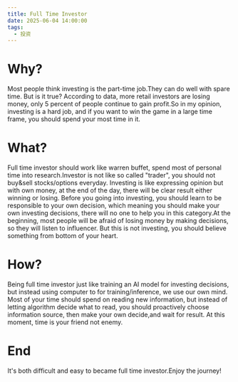 ```yaml
---
title: Full Time Investor
date: 2025-06-04 14:00:00
tags:
  - 投资
---
```


# Why?

Most people think investing is the part-time job.They can do well with spare time. But is it true? According to data, more retail investors are losing money, only 5 percent of people continue to gain profit.So in my opinion, investing is a hard job, and if you want to win the game in a large time frame, you should spend your most time in it.

# What?

Full time investor should work like warren buffet, spend most of personal time into research.Investor is not like so called "trader", you should not buy&sell stocks/options everyday.
Investing is like expressing opinion but with own money, at the end of the day, there will be clear result either winning or losing.
Before you going into investing, you should learn to be responsible to your own decision, which meaning you should make your own investing decisions, there will no one to help you in this category.At the beginning, most people will be afraid of losing money by making decisions, so they will listen to influencer. But this is not investing, you should believe something from bottom of your heart.

# How?

Being full time investor just like training an AI model for investing decisions, but instead using computer to for training/inference, we use our own mind.
Most of your time should spend on reading new information, but instead of letting algorithm decide what to read, you should proactively choose information source, then make your own decide,and wait for result.
At this moment, time is your friend not enemy.

# End

It's both difficult and easy to became full time investor.Enjoy the journey!
